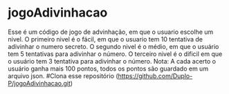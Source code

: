 # jogoAdivinhacao
Esse é um código de jogo de advinhação, em que o usuario escolhe um nivel.
O primeiro nivel é o fácil, em que o usuario tem 10 tentativa de adivinhar o numero secreto.
O segundo nivel é o médio, em que o usuário tem 5 tentativas para adivinhar o número.
O terceiro nivel é o dificil em que o usuário tem 3 tentativa para adivinhar o número.
Nota: A cada acerto o usuário ganha mais 100 pontos, todos os pontos são guardado em um arquivo json.
#Clona esse repositório
(https://github.com/Duplo-P/jogoAdivinhacao.git)


